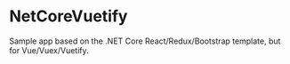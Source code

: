 # NetCoreVuetify
Sample app based on the .NET Core React/Redux/Bootstrap template, but for Vue/Vuex/Vuetify.
